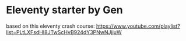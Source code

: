 # Eleventy starter by Gen

based on this eleventy crash course:
https://www.youtube.com/playlist?list=PLtLXFsdHI8JTwScHvB924dY3PNwNJjjuW
